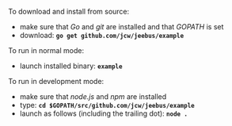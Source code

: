To download and install from source:

* make sure that *Go* and *git* are installed and that *GOPATH* is set
* download: **`go get github.com/jcw/jeebus/example`**

To run in normal mode:

* launch installed binary: **`example`**

To run in development mode:

* make sure that *node.js* and *npm* are installed
* type: **`cd $GOPATH/src/github.com/jcw/jeebus/example`**
* launch as follows (including the trailing dot): **`node .`**
